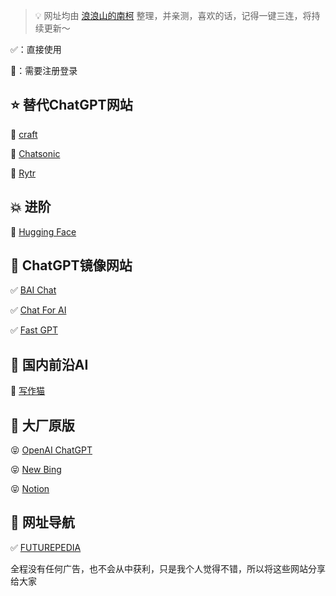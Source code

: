 > 💡 网址均由 [浪浪山的南柯](https://space.bilibili.com/2083768762) 整理，并亲测，喜欢的话，记得一键三连，将持续更新～


✅：直接使用

🔐：需要注册登录


## ⭐ 替代ChatGPT网站

🔐 [craft](https://www.craft.do/)

🔐 [Chatsonic](https://writesonic.com/chat)

🔐 [Rytr](https://rytr.me/)

## 💥 进阶

🔐 [Hugging Face](https://huggingface.co/)

## 🔰 ChatGPT镜像网站

✅ [BAI Chat](https://chat.theb.ai/)

✅ [Chat For AI](https://chatforai.com/)

✅ [Fast GPT](https://fastgpt.app/)

## 💯 国内前沿AI

🔐 [写作猫](https://xiezuocat.com/)

## 🙏 大厂原版

😝 [OpenAI ChatGPT](https://chat.openai.com/)

😝 [New Bing](https://www.bing.com/new)

😝 [Notion](https://www.notion.so/)

## 🔖 网址导航

✅ [FUTUREPEDIA](https://www.futurepedia.io/)

全程没有任何广告，也不会从中获利，只是我个人觉得不错，所以将这些网站分享给大家
